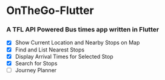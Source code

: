 # OnTheGo-Flutter

### A TFL API Powered Bus times app written in Flutter

- [x] Show Current Location and Nearby Stops on Map
- [x] Find and List Nearest Stops
- [x] Display Arrival Times for Selected Stop
- [x] Search for Stops
- [ ] Journey Planner
